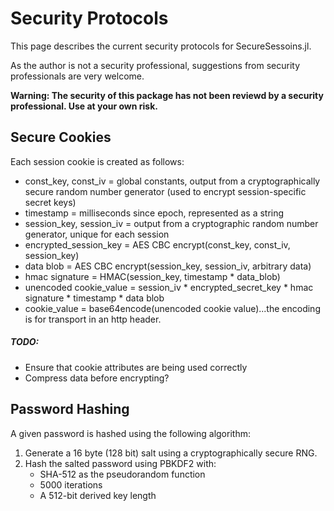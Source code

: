 # Security Protocols

This page describes the current security protocols for SecureSessoins.jl.

As the author is not a security professional, suggestions from security professionals are very welcome.

**Warning: The security of this package has not been reviewd by a security professional. Use at your own risk.**


## Secure Cookies
Each session cookie is created as follows:

- const_key, const_iv     = global constants, output from a cryptographically secure random number generator (used to encrypt session-specific secret keys)
- timestamp               = milliseconds since epoch, represented as a string
- session_key, session_iv = output from a cryptographic random number generator, unique for each session
- encrypted_session_key   = AES CBC encrypt(const_key, const_iv, session_key)
- data blob               = AES CBC encrypt(session_key, session_iv, arbitrary data)
- hmac signature          = HMAC(session_key, timestamp * data_blob)
- unencoded cookie_value  = session_iv * encrypted_secret_key * hmac signature * timestamp * data blob
- cookie_value            = base64encode(unencoded cookie value)...the encoding is for transport in an http header.

##### TODO:

- Ensure that cookie attributes are being used correctly
- Compress data before encrypting?


## Password Hashing

A given password is hashed using the following algorithm:

1. Generate a 16 byte (128 bit) salt using a cryptographically secure RNG.
2. Hash the salted password using PBKDF2 with:
	- SHA-512 as the pseudorandom function
	- 5000 iterations
	- A 512-bit derived key length
